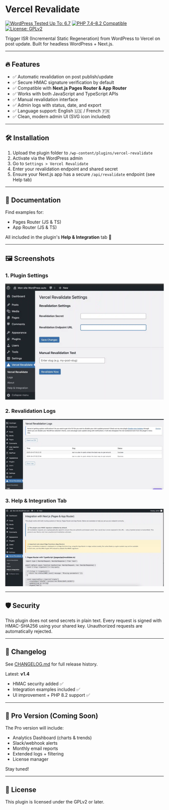 # Vercel Revalidate

[![WordPress Tested Up To: 6.7](https://img.shields.io/badge/WP-6.7-blue.svg)](https://wordpress.org/)
[![PHP 7.4–8.2 Compatible](https://img.shields.io/badge/PHP-7.4--8.2-green.svg)](https://www.php.net/)
[![License: GPLv2](https://img.shields.io/badge/license-GPLv2-blue.svg)](https://www.gnu.org/licenses/gpl-2.0.html)

Trigger ISR (Incremental Static Regeneration) from WordPress to Vercel on post update. Built for headless WordPress + Next.js.

---

## 🔥 Features

- ✅ Automatic revalidation on post publish/update
- ✅ Secure HMAC signature verification by default
- ✅ Compatible with **Next.js Pages Router & App Router**
- ✅ Works with both JavaScript and TypeScript APIs
- ✅ Manual revalidation interface
- ✅ Admin logs with status, date, and export
- ✅ Language support: English 🇺🇸 / French 🇫🇷
- ✅ Clean, modern admin UI (SVG icon included)

---

## 🛠 Installation

1. Upload the plugin folder to `/wp-content/plugins/vercel-revalidate`
2. Activate via the WordPress admin
3. Go to `Settings > Vercel Revalidate`
4. Enter your revalidation endpoint and shared secret
5. Ensure your Next.js app has a secure `/api/revalidate` endpoint (see Help tab)

---

## 📘 Documentation

Find examples for:
- Pages Router (JS & TS)
- App Router (JS & TS)

All included in the plugin's **Help & Integration** tab 🧩

---

## 🖼️ Screenshots

### 1. Plugin Settings
![Plugin Settings](./assets/screenshot-1.webp)

### 2. Revalidation Logs
![Revalidation Logs](./assets/screenshot-2.webp)

### 3. Help & Integration Tab
![Integration Help](./assets/screenshot-3.webp)

---

## 🛡️ Security

This plugin does not send secrets in plain text. Every request is signed with HMAC-SHA256 using your shared key. Unauthorized requests are automatically rejected.

---

## 🧾 Changelog

See [CHANGELOG.md](./CHANGELOG.md) for full release history.

Latest: **v1.4**
- HMAC security added ✅
- Integration examples included ✅
- UI improvement + PHP 8.2 support ✅

---

## 💼 Pro Version (Coming Soon)

The Pro version will include:
- Analytics Dashboard (charts & trends)
- Slack/webhook alerts
- Monthly email reports
- Extended logs + filtering
- License manager

Stay tuned!

---

## 📜 License

This plugin is licensed under the GPLv2 or later.

